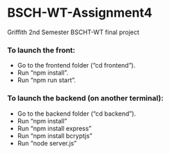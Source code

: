 # BSCH-WT-Assignment4
Griffith 2nd Semester BSCHT-WT final project 


### To launch the front:
-	Go to the frontend folder (“cd frontend”).
-	Run “npm install”.
-	Run “npm run start”.


### To launch the backend (on another terminal):
-	Go to the backend folder (“cd backend”).
-	Run “npm install”
-	Run “npm install express”
-	Run “npm install bcryptjs”
-	Run “node server.js”

